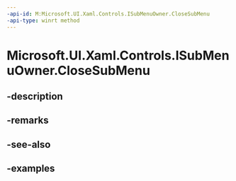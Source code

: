 ```yaml
---
-api-id: M:Microsoft.UI.Xaml.Controls.ISubMenuOwner.CloseSubMenu
-api-type: winrt method
---
```


# Microsoft.UI.Xaml.Controls.ISubMenuOwner.CloseSubMenu

<!--
public void CloseSubMenu ();
-->


## -description

## -remarks

## -see-also

## -examples


